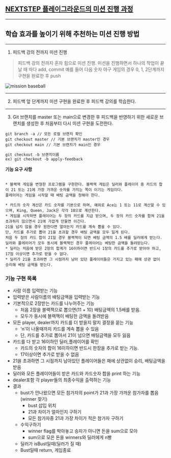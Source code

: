 ## [NEXTSTEP 플레이그라운드의 미션 진행 과정](https://github.com/next-step/nextstep-docs/blob/master/playground/README.md)

---
## 학습 효과를 높이기 위해 추천하는 미션 진행 방법

---
1. 피드백 강의 전까지 미션 진행 
> 피드백 강의 전까지 혼자 힘으로 미션 진행. 미션을 진행하면서 하나의 작업이 끝날 때 마다 add, commit
> 예를 들어 다음 숫자 야구 게임의 경우 0, 1, 2단계까지 구현을 완료한 후 push

![mission baseball](https://raw.githubusercontent.com/next-step/nextstep-docs/master/playground/images/mission_baseball.png)

---
2. 피드백 앞 단계까지 미션 구현을 완료한 후 피드백 강의를 학습한다.

---
3. Git 브랜치를 master 또는 main으로 변경한 후 피드백을 반영하기 위한 새로운 브랜치를 생성한 후 처음부터 다시 미션 구현을 도전한다.

```
git branch -a // 모든 로컬 브랜치 확인
git checkout master // 기본 브랜치가 master인 경우
git checkout main // 기본 브랜치가 main인 경우

git checkout -b 브랜치이름
ex) git checkout -b apply-feedback
```
**기능 요구 사항**
```

* 블랙잭 게임을 변형한 프로그램을 구현한다. 블랙잭 게임은 딜러와 플레이어 중 카드의 합이 21 또는 21에 가장 가까운 숫자를 가지는 쪽이 이기는 게임이다.
플레이어는 게임을 시작할 때 배팅 금액을 정해야 한다.

* 카드의 숫자 계산은 카드 숫자를 기본으로 하며, 예외로 Ace는 1 또는 11로 계산할 수 있으며, King, Queen, Jack은 각각 10으로 계산한다.
* 게임을 시작하면 플레이어는 두 장의 카드를 지급 받으며, 두 장의 카드 숫자를 합쳐 21을 초과하지 않으면서 21에 가깝게 만들면 이긴다. 
21을 넘지 않을 경우 원한다면 얼마든지 카드를 계속 뽑을 수 있다. 
단, 카드를 추가로 뽑아 21을 초과할 경우 배팅 금액을 모두 잃게 된다.
처음 두 장의 카드 합이 21일 경우 블랙잭이 되면 베팅 금액의 1.5 배를 딜러에게 받는다. 
딜러와 플레이어가 모두 동시에 블랙잭인 경우 플레이어는 베팅한 금액을 돌려받는다.
* 딜러는 처음에 받은 2장의 합계가 16이하이면 반드시 1장의 카드를 추가로 받아야 하고, 17점 이상이면 추가로 받을 수 없다. 
* 딜러가 21을 초과하면 그 시점까지 남아 있던 플레이어들은 가지고 있는 패에 상관 없이 승리해 베팅 금액을 받는다.
```

### 기능 구현 목록
* 사람 이름 입력받는 기능
* 입력받은 사람이름의 배팅금액을 입력받는 기능
* 기본적으로 2장받는 카드를 나누어주는 기능 
  * 처음 2장을 블랙잭으로 뽑으면(11 + 10) 배팅금액의 1.5배를 받음.
  * 모두가 동시에 블랙잭이 배팅한 금액을 돌려받음
* 모든 player, dealer까지 카드를 더 받을지 말지 결정을 묻는 기능
  * 'n'이 나올때까지 카드를 계속 뽑을 수 있음
  * 단, 카드를 추가로 뽑아서 21이 넘으면 배팅금액을 모두 잃음
* 카드를 다 받고 16이하인 딜러,플레이어를 확인
  * 카드의 숫자의 합이 16이하이면 반드시 한장을 추가로 받는 기능.
  * 17이상이면 추가로 받을 수 없음
* 21을 초과하면 그 시점까지 남아있던 플레이어들은 패에 상관없이 승리, 배팅금액을 받음
* 딜러와 모든 플레이어들이 받은 카드와 카드숫자 합을 print 하는 기능
* dealer포함 각 player들의 최종수익을 출력하는 기능
* 결과
  * bust가 안나왔으면 모든 참가자의 point가 21과 가장 가까운 참가자를 뽑음(winner 찾기)
    * bust 삽입 위치
    * 21과 차이가 얼마인지 구하기
    * 모든 참가자중 21과 가장 차이가 적은 참가자 구하기
  * 수익구하기
    * winner flag를 박아놓고 승자가 아니면 돈을 sum으로 모아
    * sum으로 모은 돈을 winners와 딜러에게 n빵
  - 딜러가 isBust일때(딜러가 질 때)
  - Bust일때 return, 게임종료
    


